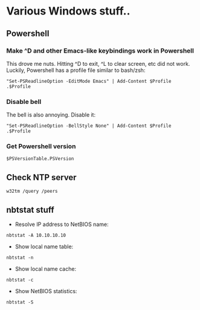 # Various Windows stuff..

## Powershell

### Make ^D and other Emacs-like keybindings work in Powershell

This drove me nuts. Hitting ^D to exit, ^L to clear screen, etc did not work. Luckily, Powershell has a profile file similar to bash/zsh:
```
"Set-PSReadlineOption -EditMode Emacs" | Add-Content $Profile
.$Profile
```

### Disable bell

The bell is also annoying. Disable it:
```
"Set-PSReadlineOption -BellStyle None" | Add-Content $Profile
.$Profile
```

### Get Powershell version
```
$PSVersionTable.PSVersion
```

## Check NTP server

```
w32tm /query /peers
```

## nbtstat stuff

- Resolve IP address to NetBIOS name:
```
nbtstat -A 10.10.10.10
```

- Show local name table:
```
nbtstat -n
```

- Show local name cache:
```
nbtstat -c
```

- Show NetBIOS statistics:
```
nbtstat -S
```
